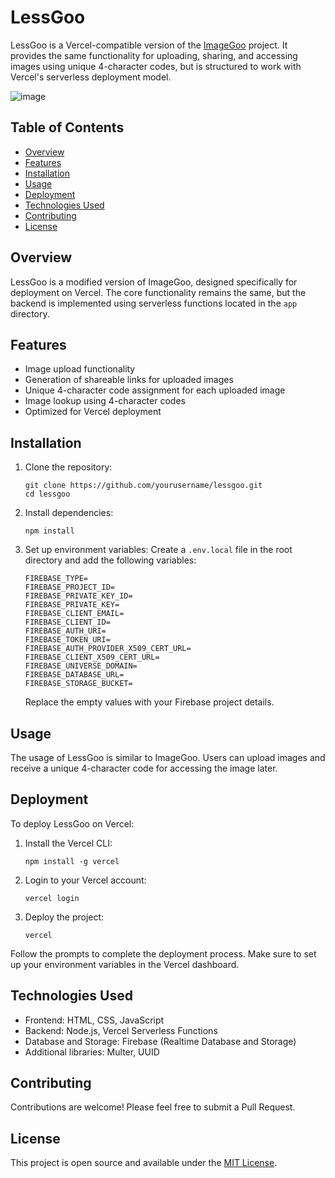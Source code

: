 # LessGoo

LessGoo is a Vercel-compatible version of the [ImageGoo](https://github.com/yourusername/imagegoo) project. It provides the same functionality for uploading, sharing, and accessing images using unique 4-character codes, but is structured to work with Vercel's serverless deployment model.

![image](https://github.com/user-attachments/assets/02f4e814-72b6-49d3-9e11-fbb71de611de)

## Table of Contents
- [Overview](#overview)
- [Features](#features)
- [Installation](#installation)
- [Usage](#usage)
- [Deployment](#deployment)
- [Technologies Used](#technologies-used)
- [Contributing](#contributing)
- [License](#license)

## Overview

LessGoo is a modified version of ImageGoo, designed specifically for deployment on Vercel. The core functionality remains the same, but the backend is implemented using serverless functions located in the `app` directory.

## Features

- Image upload functionality
- Generation of shareable links for uploaded images
- Unique 4-character code assignment for each uploaded image
- Image lookup using 4-character codes
- Optimized for Vercel deployment

## Installation

1. Clone the repository:
   ```
   git clone https://github.com/yourusername/lessgoo.git
   cd lessgoo
   ```

2. Install dependencies:
   ```
   npm install
   ```

3. Set up environment variables:
   Create a `.env.local` file in the root directory and add the following variables:
   ```
   FIREBASE_TYPE=
   FIREBASE_PROJECT_ID=
   FIREBASE_PRIVATE_KEY_ID=
   FIREBASE_PRIVATE_KEY=
   FIREBASE_CLIENT_EMAIL=
   FIREBASE_CLIENT_ID=
   FIREBASE_AUTH_URI=
   FIREBASE_TOKEN_URI=
   FIREBASE_AUTH_PROVIDER_X509_CERT_URL=
   FIREBASE_CLIENT_X509_CERT_URL=
   FIREBASE_UNIVERSE_DOMAIN=
   FIREBASE_DATABASE_URL=
   FIREBASE_STORAGE_BUCKET=
   ```
   Replace the empty values with your Firebase project details.

## Usage

The usage of LessGoo is similar to ImageGoo. Users can upload images and receive a unique 4-character code for accessing the image later.

## Deployment

To deploy LessGoo on Vercel:

1. Install the Vercel CLI:
   ```
   npm install -g vercel
   ```

2. Login to your Vercel account:
   ```
   vercel login
   ```

3. Deploy the project:
   ```
   vercel
   ```

Follow the prompts to complete the deployment process. Make sure to set up your environment variables in the Vercel dashboard.

## Technologies Used

- Frontend: HTML, CSS, JavaScript
- Backend: Node.js, Vercel Serverless Functions
- Database and Storage: Firebase (Realtime Database and Storage)
- Additional libraries: Multer, UUID

## Contributing

Contributions are welcome! Please feel free to submit a Pull Request.

## License

This project is open source and available under the [MIT License](LICENSE).
